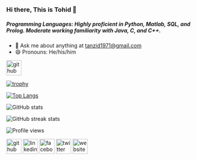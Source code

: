 ### Hi there, This is Tohid 👋

##### Programming Languages: Highly proficient in Python, Matlab, SQL, and Prolog. Moderate working familiarity with Java, C, and C++.

- 💬 Ask me about anything at tanzid1971@gmail.com 
- 😄 Pronouns: He/his/him

[<img src='https://cdn.jsdelivr.net/npm/simple-icons@3.0.1/icons/github.svg' alt='github' height='40'>](https://github.com/fallenAmber)  

[![trophy](https://github-profile-trophy.vercel.app/?username=fallenAmber)](https://github.com/ryo-ma/github-profile-trophy)

[![Top Langs](https://github-readme-stats.vercel.app/api/top-langs/?username=fallenAmber)](https://github.com/anuraghazra/github-readme-stats)

![GitHub stats](https://github-readme-stats.vercel.app/api?username=fallenAmber&show_icons=true)  

![GitHub streak stats](https://streak-stats.demolab.com/?user=fallenAmber)  

![Profile views](https://gpvc.arturio.dev/fallenAmber)  

[<img src='https://cdn.jsdelivr.net/npm/simple-icons@3.0.1/icons/github.svg' alt='github' height='40'>](https://github.com/https://github.com/fallenAmber)  [<img src='https://cdn.jsdelivr.net/npm/simple-icons@3.0.1/icons/linkedin.svg' alt='linkedin' height='40'>](https://www.linkedin.com/in/https://www.linkedin.com/in/tohid321//)  [<img src='https://cdn.jsdelivr.net/npm/simple-icons@3.0.1/icons/facebook.svg' alt='facebook' height='40'>](https://www.facebook.com/https://www.facebook.com/tohid.321/)  [<img src='https://cdn.jsdelivr.net/npm/simple-icons@3.0.1/icons/twitter.svg' alt='twitter' height='40'>](https://twitter.com/https://twitter.com/tohid321)  [<img src='https://cdn.jsdelivr.net/npm/simple-icons@3.0.1/icons/icloud.svg' alt='website' height='40'>](sites.google.com/view/fallenamber)  
